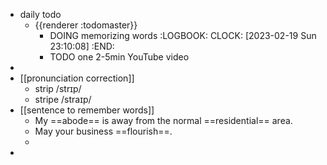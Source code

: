 - daily todo
	- {{renderer :todomaster}}
		- DOING memorizing words
		  :LOGBOOK:
		  CLOCK: [2023-02-19 Sun 23:10:08]
		  :END:
		- TODO one 2-5min YouTube video
-
- [[pronunciation correction]]
	- strip    /strɪp/
	- stripe   /straɪp/
- [[sentence to remember words]]
	- My ==abode== is away from the normal ==residential== area.
	- May your business ==flourish==.
	-
-